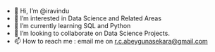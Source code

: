 - 👋 Hi, I’m @iravindu
- 👀 I’m interested in Data Science and Related Areas
- 🌱 I’m currently learning SQL and Python
- 💞️ I’m looking to collaborate on Data Science Projects.
- 📫 How to reach me : email me on r.c.abeygunasekara@gmail.com 

<!---
iravindu/iravindu is a ✨ special ✨ repository because its `README.md` (this file) appears on your GitHub profile.
You can click the Preview link to take a look at your changes.
--->
